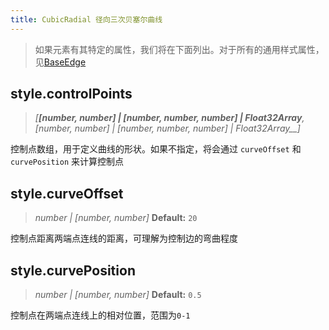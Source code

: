 ```yaml
---
title: CubicRadial 径向三次贝塞尔曲线
---
```


> 如果元素有其特定的属性，我们将在下面列出。对于所有的通用样式属性，见[BaseEdge](./BaseEdge.zh.md)

## style.controlPoints

> _[**[number, number] \| [number, number, number] \| Float32Array**,_ _[number, number] \| [number, number, number] \| Float32Array\_\_]_

控制点数组，用于定义曲线的形状。如果不指定，将会通过 `curveOffset` 和 `curvePosition` 来计算控制点

## style.curveOffset

> _number \| [number, number]_ **Default:** `20`

控制点距离两端点连线的距离，可理解为控制边的弯曲程度

## style.curvePosition

> _number \| [number, number]_ **Default:** `0.5`

控制点在两端点连线上的相对位置，范围为`0-1`
